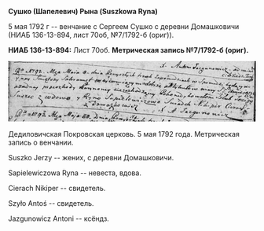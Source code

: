 **Сушко (Шапелевич) Рына (Suszkowa Ryna)**

5 мая 1792 г -- венчание с Сергеем Сушко с деревни Домашковичи (НИАБ
136-13-894, лист 70об, №7/1792-б (ориг)).

**НИАБ 136-13-894:** Лист 70об. **Метрическая запись №7/1792-б (ориг).**

![](./media/4325cbab24a1d94e82c58f4cbb1597df649906c3.png)

Дедиловичская Покровская церковь. 5 мая 1792 года. Метрическая запись о
венчании.

Suszko Jerzy -- жених, с деревни Домашковичи.

Sapielewiczowa Ryna -- невеста, вдова.

Cierach Nikiper -- свидетель.

Szyło Antoś -- свидетель.

Jazgunowicz Antoni -- ксёндз.
